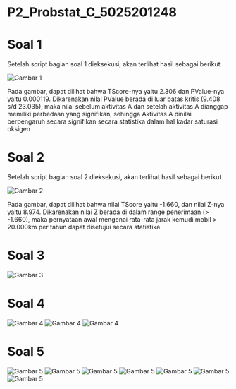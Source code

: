 # P2_Probstat_C_5025201248
# Soal 1
Setelah script bagian soal 1 dieksekusi, akan terlihat hasil sebagai berikut

![Gambar 1](https://probstat.s3.ap-southeast-1.amazonaws.com/praktikum-2/1.png)

Pada gambar, dapat dilihat bahwa TScore-nya yaitu 2.306 dan PValue-nya yaitu 0.000119.
Dikarenakan nilai PValue berada di luar batas kritis (9.408 s/d 23.035), maka nilai sebelum aktivitas A
dan setelah aktivitas A dianggap memiliki perbedaan yang signifikan, sehingga Aktivitas A dinilai berpengaruh secara signifikan secara statistika dalam hal kadar saturasi oksigen

# Soal 2
Setelah script bagian soal 2 dieksekusi, akan terlihat hasil sebagai berikut

![Gambar 2](https://probstat.s3.ap-southeast-1.amazonaws.com/praktikum-2/2.png)

Pada gambar, dapat dilihat bahwa nilai TScore yaitu -1.660, dan nilai Z-nya yaitu 8.974.
Dikarenakan nilai Z berada di dalam range penerimaan (> -1.660), maka pernyataan awal mengenai rata-rata jarak kemudi mobil > 20.000km per tahun dapat disetujui secara statistika.

# Soal 3
![Gambar 3](https://probstat.s3.ap-southeast-1.amazonaws.com/praktikum-2/3.png)

# Soal 4
![Gambar 4](https://probstat.s3.ap-southeast-1.amazonaws.com/praktikum-2/4a.png)
![Gambar 4](https://probstat.s3.ap-southeast-1.amazonaws.com/praktikum-2/4b.png)
![Gambar 4](https://probstat.s3.ap-southeast-1.amazonaws.com/praktikum-2/4c.png)

# Soal 5
![Gambar 5](https://probstat.s3.ap-southeast-1.amazonaws.com/praktikum-2/5a.png)
![Gambar 5](https://probstat.s3.ap-southeast-1.amazonaws.com/praktikum-2/5b.png)
![Gambar 5](https://probstat.s3.ap-southeast-1.amazonaws.com/praktikum-2/5c.png)
![Gambar 5](https://probstat.s3.ap-southeast-1.amazonaws.com/praktikum-2/5d.png)
![Gambar 5](https://probstat.s3.ap-southeast-1.amazonaws.com/praktikum-2/5e.png)
![Gambar 5](https://probstat.s3.ap-southeast-1.amazonaws.com/praktikum-2/5f.png)
![Gambar 5](https://probstat.s3.ap-southeast-1.amazonaws.com/praktikum-2/5g.png)
